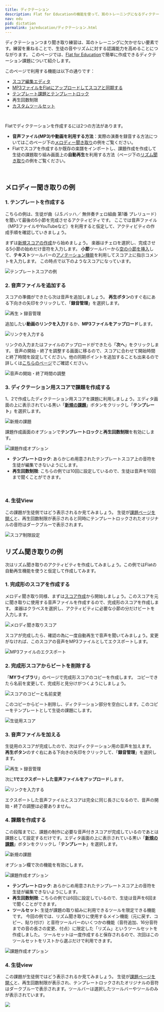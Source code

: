 ```yaml
---
title: ディクテーション
description: Flat for Educationの機能を使って、耳のトレーニングになるディクテーション課題を作成してみましょう。
nav: edu
pid: dictation
permalink: ja/education/ディクテーション.html
---
```


ディクテーションつまり聞き取り練習は、耳のトレーニングに欠かせない要素です。練習を重ねることで、生徒の音やリズムに対する認識能力を高めることにつながります。
このページでは、[Flat for Education](https://flat.io/edu)で簡単に作成できるディクテーション課題について紹介します。

このページで利用する機能は以下の通りです：

- [スコア編集エディタ](/help/ja/music-notation-software/)
- [MP3ファイルをFlatにアップロードしてスコアと同期する](/help/en/music-notation-software/synchronize-external-recording.html)
- [テンプレート課題とテンプレートロック](help/ja/education/テンプレート機能.html)
- 再生回数制限
- [カスタムツールセット](/help/ja/education/ツールセットの設定.html)
<br>


Flatでディクテーションを作成するには2つの方法があります。

- **音声ファイル(MP3)や動画を利用する方法**：実際の演奏を録音する方法についてはこのページ下の[メロディー聞き取り](#melodic-dictation-example)の例をご覧ください。
- Flatでスコアを作成するか既存の楽譜をインポートし、課題作成を作成して生徒の課題取り組み画面上の**自動再生**を利用する方法（ページ下の[リズム聞き取り](#rhythmic-dictation-example)の例をご覧ください。
<br>


## メロディー聞き取りの例

### 1. テンプレートを作成する

こちらの例は、生徒が曲（J.S.バッハ／ 無伴奏チェロ組曲 第1番 プレリュード）を聞いて最後の5小節を完成させるアクティビティです。
ここでは音声ファイル（MP3ファイルやYouTubeなど）を利用すると仮定して、アクティビティの作成手順を確認していきましょう。

まずは[新規スコアの作成](/help/en/music-notation-software/create-your-first-music-score.html)から始めましょう。
楽器はチェロを選択し、完成させる5小節の始めだけ音符を入力します。
**小節**ツールバーから[空の小節を挿入](/help/en/music-notation-software/addmeasure.html)して、**テキスト**ツールバーの[アノテーション機能](/help/en/music-notation-software/annotation.html)を利用してスコア上に指示コメントを入力します。
この時点で以下のようなスコアになっています。 

![テンプレートスコアの例](/help/assets/img/edu-ja/dictation-score-bach.png)
<br>


### 2. 音声ファイルを追加する

スコアの準備ができたら次は音声を追加しましょう。
**再生ボタン**のすぐ右にある下向きの矢印をクリックして、「**録音管理**」を選択します。

![再生 > 録音管理](/help/assets/img/editor-ja/recording-ddn-add.png)

追加したい**動画のリンクを入力**するか、**MP3ファイルをアップロード**します。

![リンクを入力する](/help/assets/img/editor-ja/recording-link-add.png)

リンクの入力またはファイルのアップロードができたら「**次へ**」をクリックします。
音声の開始・終了を調整する画面に移るので、スコアに合わせて開始時間と終了時間を設定してください。他の同期ポイントを追加することも出来るので詳しくは[こちらのページ](/help/en/music-notation-software/synchronize-external-recording.html)でご確認ください。

![音声の開始・終了時間の調整](/help/assets/img/edu-ja/dictation-score-bach-sync.png)
<br>


### 3. ディクテーション用スコアで課題を作成する

1、2で作成したディクテーション用スコアを課題に利用しましょう。エディタ画面の上に表示されている黒い「[**新規の課題**](/help/en/education/assignments-activities.html)」ボタンをクリックし「**テンプレート**」を選択します。

![新規の課題](/help/assets/img/edu-ja/dictation-score-bach-new-assignment.png)

課題作成画面のオプションで**テンプレートロック**と**再生回数制限**を有効にします。

![課題作成オプション](/help/assets/img/edu-ja/dictation-lock-play-limit.png)

* **テンプレートロック**: あらかじめ用意されたテンプレートスコア上の音符を生徒が編集できないようにします。
* **再生回数制限**: こちらの例では10回に設定しているので、生徒は音声を10回まで聞くことができます。
<br>


### 4. 生徒View

この課題が生徒側ではどう表示されるか見てみましょう。
生徒が[課題ページを開く](http://127.0.0.1:4000/help/en/education/student-view.html#work-on-an-assignment)と、再生回数制限が表示されると同時にテンプレートロックされたオリジナルの音符はダークブルーで表示されます。

![スコア制限設定](/help/assets/img/edu-ja/dictation-score-bach-play-limit.png)
<br>


## リズム聞き取りの例

次はリズム聞き取りのアクティビティを作成してみましょう。この例ではFlatの自動再生機能を使うと仮定して作成してみます。

### 1. 完成形のスコアを作成する

メロディ聞き取り同様、まずは[スコア作成](/help/ja/music-notation-software/スコアの作成.html)から開始しましょう。このスコアを元に聞き取りに使用する音声ファイルを作成するので、完成形のスコアを作成します。
楽器はクラベスを選択し、アクティビティに必要な小節の分だけビートを入力します。

![メロディ聞き取りスコア](/help/assets/img/edu-ja/dictation-score-rhythmic-full.png)

スコアが完成したら、確認の為に一度自動再生で音声を聞いてみましょう。変更がなければ、このスコアの音声をMP3ファイルとしてエクスポートします。

![MP3ファイルのエクスポート](/help/assets/img/edu-ja/dictation-score-rhythmic-export-mp3.png)
<br>


### 2. 完成形スコアからビートを削除する
「**MYライブラリ**」のページで完成形スコアのコピーを作成します。
コピーできたら名前を変更して、完成形と見分けがつくようにしましょう。

![スコアのコピーと名前変更](/help/assets/img/edu-ja/dictation-score-rhythmic-rename.gif)

このコピーからビート削除し、ディクテーション部分を空白にします。このコピーをテンプレートとして生徒の課題にします。

![生徒用スコア](/help/assets/img/edu-ja/dictation-score-rhythmic-tocomplete.png)

### 3. 音声ファイルを加える

生徒用のスコアが完成したので、次はディクテーション用の音声を加えます。
**再生ボタン**のすぐ右にある下向きの矢印をクリックして、「**録音管理**」を選択します。

![再生 > 録音管理](/help/assets/img/editor-ja/recording-ddn-add.png)

次に**1でエクスポートした音声ファイルをアップロード**します。

![リンクを入力する](/help/assets/img/editor-ja/recording-link-add.png)

エクスポートした音声ファイルとスコアは完全に同じ長さになるので、音声の開始・終了の調整は必要ありません。
<br>


### 4. 課題を作成する

この段階までに、課題の制作に必要な音声付きスコアが完成しているのであとは課題として設定するだけです。エディタ画面の上に表示されている黒い「[**新規の課題**](/help/en/education/assignments-activities.html)」ボタンをクリックし「**テンプレート**」を選択します。

![新規の課題](/help/assets/img/edu-ja/dictation-score-bach-new-assignment.png)

オプション欄で次の機能を有効にします。

![課題作成オプション](/help/assets/img/edu-ja/dictation-lock-play-limit-toolset.png)

* **テンプレートロック**: あらかじめ用意されたテンプレートスコア上の音符を生徒が編集できないようにします。
* **再生回数制限**: こちらの例では6回に設定しているので、生徒は音声を6回まで聞くことができます。
* **ツールセット**: 生徒が課題の取り組みに利用できるツールを限定できる機能です。
今回の例では、リズム聞き取りに使用するメイン機能（元に戻す、コピー、貼り付け）と音符ツールバーのいくつかの機能（音符追加、16分音符までの音の長さの変更、付点）に限定した「リズム」というツールセットを作成しました。
ツールセットは一度作成すると保存されるので、次回はこのツールセットをリストから選ぶだけで利用できます。

![課題作成オプション](/help/assets/img/edu-ja/dictation-score-rhythmic-toolset.png)

### 4. 生徒view

この課題が生徒側ではどう表示されるか見てみましょう。
生徒が[課題ページを開く](http://127.0.0.1:4000/help/en/education/student-view.html#work-on-an-assignment)と、再生回数制限が表示され、テンプレートロックされたオリジナルの音符はダークブルーで表示されます。ツールバーは選択したツールバーやツールのみが表示されています。

![](/help/assets/img/edu-ja/dictation-score-rhythmic-student.png)